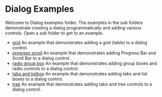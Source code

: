# Dialog Examples

Welcome to Dialog examples folder.
The examples in the sub folders demonstrate creating a dialog programmatically and adding various controls.
Open a sub folder to get to an example.

- [grid](./grid) An example that demonstrates adding a grid (table) to a dialog control.
- [progress scroll](./progress_scroll) An example that demonstrates adding Progress Bar and Scroll Bar to a dialog control.
- [radio group box](./radio_groupbox) An example that demonstrates adding group boxes and radio controls to a dialog control.
- [tabs and listbox](./tabs_list_box) An example that demonstrates adding tabs and list boxes to a dialog control.
- [tree](./tree) An example that demonstrates adding tabs and tree controls to a dialog control.
